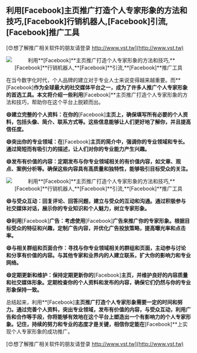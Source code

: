 ## **利用**[Facebook]**主页推广打造个人专家形象的方法和技巧,**[Facebook]**行销机器人,**[Facebook]**引流,**[Facebook]**推广工具**

[😍想了解推广相关软件的朋友请登录 http://www.vst.tw](http://www.vst.tw)

 <center><img src="https://vst.tw/MP4/tuiguang/png/8.png" alt="利用**[Facebook]**主页推广打造个人专家形象的方法和技巧,**[Facebook]**行销机器人,**[Facebook]**引流,**[Facebook]**推广工具"></center>

在当今数字化时代，个人品牌的建立对于专业人士来说变得越来越重要。而**[Facebook]**作为全球最大的社交媒体平台之一，成为了许多人推广个人专家形象的首选工具。本文将介绍一些利用**[Facebook]**主页推广打造个人专家形象的方法和技巧，帮助你在这个平台上脱颖而出。

**😄建立完整的个人资料：在你的**[Facebook]**主页上，确保填写所有必要的个人资料，包括头像、简介、联系方式等。这些信息能够让人们更好地了解你，并且提高信任度。**

**😄突出你的专业领域：在**[Facebook]**主页的简介中，强调你的专业领域和专长。通过简短而有吸引力的描述，让人们对你的专业能力产生兴趣。**

**😄发布有价值的内容：定期发布与你专业领域相关的有价值内容，如文章、观点、案例分析等。确保这些内容具有高质量和独特性，能够吸引目标受众的关注。**

 <center><img src="https://vst.tw/MP4/tuiguang/png/7.png" alt="利用**[Facebook]**主页推广打造个人专家形象的方法和技巧,**[Facebook]**行销机器人,**[Facebook]**引流,**[Facebook]**推广工具"></center>

**😄与受众互动：回复评论、回答问题，建立与受众的互动和沟通。通过积极参与社交媒体对话，展示你的专业知识和个人魅力，树立专家形象。**

**😄利用**[Facebook]**广告：考虑使用**[Facebook]**广告来推广你的专家形象。根据目标受众的特征和兴趣，定制广告内容，并优化广告投放策略，提高曝光率和点击率。**

**😄与相关群组和页面合作：寻找与你专业领域相关的群组和页面，主动参与讨论和分享有价值的内容。与其他专家和业界内的人建立联系，扩大你的影响力和专业网络。**

**😄定期更新和维护：保持定期更新你的**[Facebook]**主页，并维护良好的内容质量和社交媒体形象。定期检查你的个人资料和发布的内容，确保它们仍然与你的专业形象保持一致。**

总结起来，利用**[Facebook]**主页推广打造个人专家形象需要一定的时间和努力。通过完善个人资料，突出专业领域，发布有价值的内容，与受众互动，利用广告和合作等手段，你将能够有效地在这个平台上塑造出一个有影响力的个人专家形象。记住，持续的努力和专业的态度才是关键，相信你定能在**[Facebook]**上实现个人专家形象的成功推广。

[😍想了解推广相关软件的朋友请登录 http://www.vst.tw](http://www.vst.tw)



